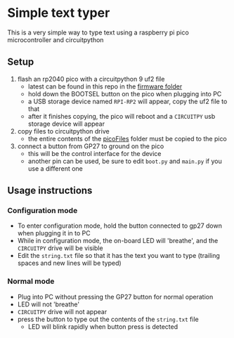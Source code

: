 # Simple text typer

This is a very simple way to type text using a raspberry pi pico microcontroller and circuitpython

## Setup

1. flash an rp2040 pico with a circuitpython 9 uf2 file
    - latest can be found in this repo in the [firmware folder](https://github.com/mynah22/passwordWriter/tree/main/firmware)
    - hold down the BOOTSEL button on the pico when plugging into PC
    - a USB storage device named `RPI-RP2` will appear, copy the uf2 file to that
    - after it finishes copying, the pico will reboot and a `CIRCUITPY` usb storage device will appear
2. copy files to circuitpython drive
    - the entire contents of the [picoFiles](https://github.com/mynah22/passwordWriter/tree/main/picoFiles) folder must be copied to the pico
3. connect a button from GP27 to ground on the pico
    - this will be the control interface for the device
    - another pin can be used, be sure to edit `boot.py` and `main.py` if you use a different one

## Usage instructions

### Configuration mode

- To enter configuration mode, hold the button connected to gp27 down when plugging it in to PC
- While in configuration mode, the on-board LED will 'breathe', and the `CIRCUITPY` drive will be visible
- Edit the `string.txt` file so that it has the text you want to type (trailing spaces and new lines will be typed)

### Normal mode

- Plug into PC without pressing the GP27 button for normal operation
- LED will not 'breathe'
- `CIRCUITPY` drive will not appear
- press the button to type out the contents of the `string.txt` file
  - LED will blink rapidly when button press is detected
